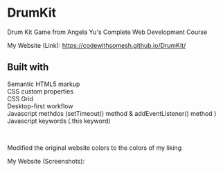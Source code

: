 # DrumKit


Drum Kit Game from Angela Yu's Complete Web Development Course

My Website (Link): https://codewithsomesh.github.io/DrumKit/

<hl>

## Built with

  Semantic HTML5 markup 
<br>
  CSS custom properties 
<br>
  CSS Grid
<br>
  Desktop-first workflow
<br>
  Javascript methdos (setTimeout() method & addEventListener() method )
  <br>
  Javascript keywords (.this keyword)

<br>

Modified the original website colors to the colors of my liking

My Website (Screenshots):
